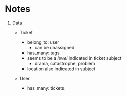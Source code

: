# Notes

1. Data
    - Ticket 
        - belong_to: user
           - can be unassigned
        - has_many: tags
        - seems to be a *level* indicated in ticket subject
            - drama, catastrophe, problem
        - location also indicated in subject
   
   - User
      - has_many: tickets
    
